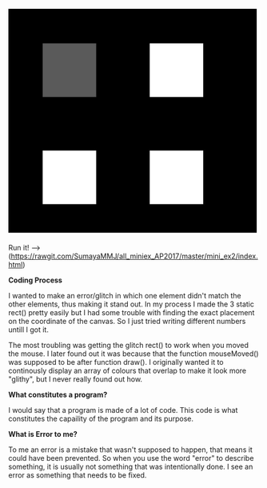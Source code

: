![ScreenShot](https://raw.githubusercontent.com/SumayaMMJ/all_miniex_AP2017/master/mini_ex2/SCREENSHOT.JPG)

Run it! --> (https://rawgit.com/SumayaMMJ/all_miniex_AP2017/master/mini_ex2/index.html)

**Coding Process**

I wanted to make an error/glitch in which one element didn't match the other elements, thus making it stand out.
In my process I made the 3 static rect() pretty easily but I had some trouble with finding the exact placement on the coordinate of the canvas. So I just tried writing different numbers untill I got it.

The most troubling was getting the glitch rect() to work when you moved the mouse. I later found out it was because that the function mouseMoved() was supposed to be after function draw(). 
I originally wanted it to continously display an array of colours that overlap to make it look more "glithy", but I never really found out how. 

**What constitutes a program?**

I would say that a program is made of a lot of code. This code is what constitutes the capaility of the program and its purpose. 

**What is Error to me?**

To me an error is a mistake that wasn't supposed to happen, that means it could have been prevented. 
So when you use the word "error" to describe something, it is usually not something that was intentionally done.
I see an error as something that needs to be fixed.
